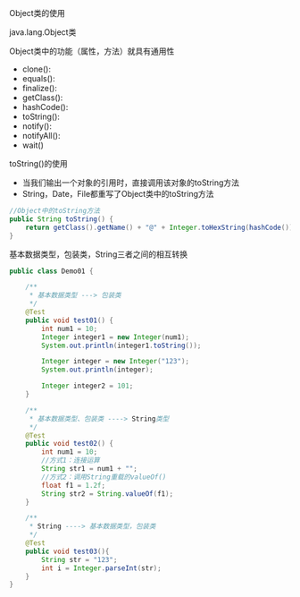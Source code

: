 Object类的使用

java.lang.Object类

Object类中的功能（属性，方法）就具有通用性

- clone():
- equals():
- finalize():
- getClass():
- hashCode():
- toString():
- notify():
- notifyAll():
- wait()

toString()的使用

- 当我们输出一个对象的引用时，直接调用该对象的toString方法
- String，Date，File都重写了Object类中的toString方法

```java
//Object中的toString方法    
public String toString() {
    return getClass().getName() + "@" + Integer.toHexString(hashCode());
}
```

基本数据类型，包装类，String三者之间的相互转换

```java
public class Demo01 {

    /**
     * 基本数据类型 ---> 包装类
     */
    @Test
    public void test01() {
        int num1 = 10;
        Integer integer1 = new Integer(num1);
        System.out.println(integer1.toString());

        Integer integer = new Integer("123");
        System.out.println(integer);

        Integer integer2 = 101;
    }

    /**
     * 基本数据类型、包装类 ----> String类型
     */
    @Test
    public void test02() {
        int num1 = 10;
        //方式1：连接运算
        String str1 = num1 + "";
        //方式2：调用String重载的valueOf()
        float f1 = 1.2f;
        String str2 = String.valueOf(f1);
    }

    /**
     * String ----> 基本数据类型，包装类
     */
    @Test
    public void test03(){
        String str = "123";
        int i = Integer.parseInt(str);
    }
}

```

